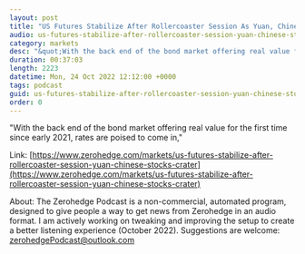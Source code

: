 ```yaml
---
layout: post
title: "US Futures Stabilize After Rollercoaster Session As Yuan, Chinese Stocks Crater"
audio: us-futures-stabilize-after-rollercoaster-session-yuan-chinese-stocks-crater-0
category: markets
desc: "&quot;With the back end of the bond market offering real value for the first time since early 2021, rates are poised to come in,&quot;"
duration: 00:37:03
length: 2223
datetime: Mon, 24 Oct 2022 12:12:00 +0000
tags: podcast
guid: us-futures-stabilize-after-rollercoaster-session-yuan-chinese-stocks-crater-0
order: 0
---
```

&quot;With the back end of the bond market offering real value for the first time since early 2021, rates are poised to come in,&quot;

Link: [https://www.zerohedge.com/markets/us-futures-stabilize-after-rollercoaster-session-yuan-chinese-stocks-crater](https://www.zerohedge.com/markets/us-futures-stabilize-after-rollercoaster-session-yuan-chinese-stocks-crater)

About: The Zerohedge Podcast is a non-commercial, automated program, designed to give people a way to get news from Zerohedge in an audio format.  I am actively working on tweaking and improving the setup to create a better listening experience (October 2022).  Suggestions are welcome: [zerohedgePodcast@outlook.com](mailto:zerohedgePodcast@outlook.com)
